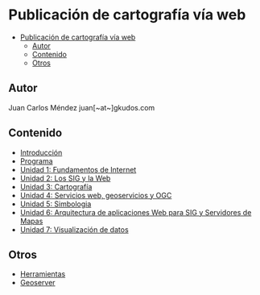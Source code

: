 # Publicación de cartografía vía web

- [Publicación de cartografía vía web](#publicaci%C3%B3n-de-cartograf%C3%ADa-v%C3%ADa-web)
  - [Autor](#autor)
  - [Contenido](#contenido)
  - [Otros](#otros)

## Autor

Juan Carlos Méndez
juan[~at~]gkudos.com

## Contenido

- [Introducción](00_Intro)
- [Programa](Programa.md)
- [Unidad 1: Fundamentos de Internet](01_Fundamentos)
- [Unidad 2: Los SIG y la Web](02_Conceptos)
- [Unidad 3: Cartografía](03_Cartografia)
- [Unidad 4: Servicios web, geoservicios y OGC](04_Servicios_Web_Geoservicios_OGC)
- [Unidad 5: Simbologia](04_Simbologia)
- [Unidad 6: Arquitectura de aplicaciones Web para SIG y Servidores de Mapas](05_Arquitectura_SIG)
- [Unidad 7: Visualización de datos](05_Visualizacion)


## Otros 

- [Herramientas](Herramientas.md)
- [Geoserver](Geoserver.md)


























